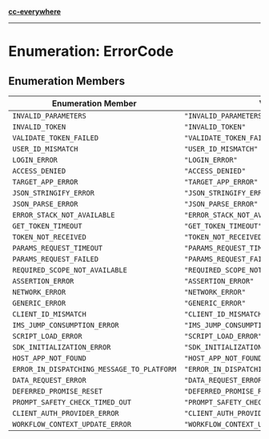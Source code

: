 [**cc-everywhere**](../../../../../index.md)

***

# Enumeration: ErrorCode

## Enumeration Members

| Enumeration Member | Value |
| ------ | ------ |
| <a id="invalid_parameters"></a> `INVALID_PARAMETERS` | `"INVALID_PARAMETERS"` |
| <a id="invalid_token"></a> `INVALID_TOKEN` | `"INVALID_TOKEN"` |
| <a id="validate_token_failed"></a> `VALIDATE_TOKEN_FAILED` | `"VALIDATE_TOKEN_FAILED"` |
| <a id="user_id_mismatch"></a> `USER_ID_MISMATCH` | `"USER_ID_MISMATCH"` |
| <a id="login_error"></a> `LOGIN_ERROR` | `"LOGIN_ERROR"` |
| <a id="access_denied"></a> `ACCESS_DENIED` | `"ACCESS_DENIED"` |
| <a id="target_app_error"></a> `TARGET_APP_ERROR` | `"TARGET_APP_ERROR"` |
| <a id="json_stringify_error"></a> `JSON_STRINGIFY_ERROR` | `"JSON_STRINGIFY_ERROR"` |
| <a id="json_parse_error"></a> `JSON_PARSE_ERROR` | `"JSON_PARSE_ERROR"` |
| <a id="error_stack_not_available"></a> `ERROR_STACK_NOT_AVAILABLE` | `"ERROR_STACK_NOT_AVAILABLE"` |
| <a id="get_token_timeout"></a> `GET_TOKEN_TIMEOUT` | `"GET_TOKEN_TIMEOUT"` |
| <a id="token_not_received"></a> `TOKEN_NOT_RECEIVED` | `"TOKEN_NOT_RECEIVED"` |
| <a id="params_request_timeout"></a> `PARAMS_REQUEST_TIMEOUT` | `"PARAMS_REQUEST_TIMEOUT"` |
| <a id="params_request_failed"></a> `PARAMS_REQUEST_FAILED` | `"PARAMS_REQUEST_FAILED"` |
| <a id="required_scope_not_available"></a> `REQUIRED_SCOPE_NOT_AVAILABLE` | `"REQUIRED_SCOPE_NOT_AVAILABLE"` |
| <a id="assertion_error"></a> `ASSERTION_ERROR` | `"ASSERTION_ERROR"` |
| <a id="network_error"></a> `NETWORK_ERROR` | `"NETWORK_ERROR"` |
| <a id="generic_error"></a> `GENERIC_ERROR` | `"GENERIC_ERROR"` |
| <a id="client_id_mismatch"></a> `CLIENT_ID_MISMATCH` | `"CLIENT_ID_MISMATCH"` |
| <a id="ims_jump_consumption_error"></a> `IMS_JUMP_CONSUMPTION_ERROR` | `"IMS_JUMP_CONSUMPTION_ERROR"` |
| <a id="script_load_error"></a> `SCRIPT_LOAD_ERROR` | `"SCRIPT_LOAD_ERROR"` |
| <a id="sdk_initialization_error"></a> `SDK_INITIALIZATION_ERROR` | `"SDK_INITIALIZATION_ERROR"` |
| <a id="host_app_not_found"></a> `HOST_APP_NOT_FOUND` | `"HOST_APP_NOT_FOUND"` |
| <a id="error_in_dispatching_message_to_platform"></a> `ERROR_IN_DISPATCHING_MESSAGE_TO_PLATFORM` | `"ERROR_IN_DISPATCHING_MESSAGE_TO_PLATFORM"` |
| <a id="data_request_error"></a> `DATA_REQUEST_ERROR` | `"DATA_REQUEST_ERROR"` |
| <a id="deferred_promise_reset"></a> `DEFERRED_PROMISE_RESET` | `"DEFERRED_PROMISE_RESET"` |
| <a id="prompt_safety_check_timed_out"></a> `PROMPT_SAFETY_CHECK_TIMED_OUT` | `"PROMPT_SAFETY_CHECK_TIMED_OUT"` |
| <a id="client_auth_provider_error"></a> `CLIENT_AUTH_PROVIDER_ERROR` | `"CLIENT_AUTH_PROVIDER_ERROR"` |
| <a id="workflow_context_update_error"></a> `WORKFLOW_CONTEXT_UPDATE_ERROR` | `"WORKFLOW_CONTEXT_UPDATE_ERROR"` |
